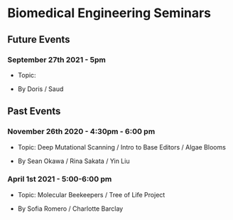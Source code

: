 # Biomedical Engineering Seminars
## Future Events

### September 27th 2021 - 5pm 
- Topic: 

- By Doris / Saud


## Past Events

### November 26th 2020 - 4:30pm - 6:00 pm

- Topic: Deep Mutational Scanning / Intro to Base Editors / Algae Blooms

- By Sean Okawa / Rina Sakata / Yin Liu

### April 1st 2021 - 5:00-6:00 pm

- Topic: Molecular Beekeepers / Tree of Life Project

- By Sofia Romero / Charlotte Barclay


